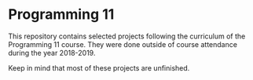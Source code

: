 # Programming 11
This repository contains selected projects following the curriculum of the Programming 11 course. They were done outside of course attendance during the year 2018-2019.

Keep in mind that most of these projects are unfinished.

